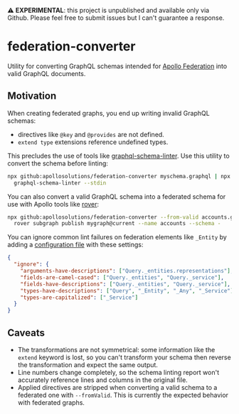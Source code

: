 ⚠️ **EXPERIMENTAL**: this project is unpublished and available only via Github.
Please feel free to submit issues but I can't guarantee a response.

# federation-converter

Utility for converting GraphQL schemas intended for [Apollo Federation][fed]
into valid GraphQL documents.

## Motivation

When creating federated graphs, you end up writing invalid GraphQL schemas:

- directives like `@key` and `@provides` are not defined.
- `extend type` extensions reference undefined types.

This precludes the use of tools like [graphql-schema-linter][lint]. Use this
utility to convert the schema before linting:

```sh
npx github:apollosolutions/federation-converter myschema.graphql | npx \
  graphql-schema-linter --stdin
```

You can also convert a valid GraphQL schema into a federated schema for use
with Apollo tools like [rover][rover]:

```sh
npx github:apollosolutions/federation-converter --from-valid accounts.graphql | \
  rover subgraph publish mygraph@current --name accounts --schema -
```

You can ignore common lint failures on federation elements like `_Entity` by
adding a [configuration file][config] with these settings:

```json
{
  "ignore": {
    "arguments-have-descriptions": ["Query._entities.representations"],
    "fields-are-camel-cased": ["Query._entities", "Query._service"],
    "fields-have-descriptions": ["Query._entities", "Query._service"],
    "types-have-descriptions": ["Query", "_Entity", "_Any", "_Service"],
    "types-are-capitalized": ["_Service"]
  }
}
```

[fed]: https://www.apollographql.com/docs/federation/
[lint]: https://github.com/cjoudrey/graphql-schema-linter
[rover]: https://www.apollographql.com/docs/rover/
[config]: https://github.com/cjoudrey/graphql-schema-linter#configuration-file

## Caveats

- The transformations are not symmetrical: some information like the `extend`
  keyword is lost, so you can't transform your schema then reverse the
  transformation and expect the same output.
- Line numbers change completely, so the schema linting report won't accurately
  reference lines and columns in the original file.
- Applied directives are stripped when converting a valid schema to a federated
  one with `--fromValid`. This is currently the expected behavior with federated
  graphs.
